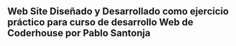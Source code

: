## Web Site Diseñado y Desarrollado como ejercicio práctico para curso de desarrollo Web de Coderhouse por Pablo Santonja